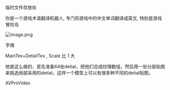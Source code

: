 临时文件存放处

你是一个游戏术语翻译机器人, 专门将游戏中的中文单词翻译成英文, 特别是游戏冒险岛

![image.png](https://image-1253155090.cos.ap-nanjing.myqcloud.com/202411142045423.png)

字魂

MainTex+DetailTex , Scale 比 1 大

他是这么做的，首先准备64张detial，把他们合成纹理数组，然后用一张分层贴图来挑选局部采用的detial，这样一个模型上可以有很多种不同的detial贴图，

AVProVideo